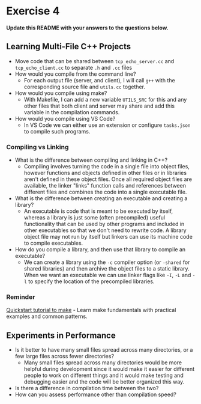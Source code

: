 # Exercise 4

**Update this README with your answers to the questions below.**

## Learning Multi-File C++ Projects

- Move code that can be shared between `tcp_echo_server.cc` and 
  `tcp_echo_client.cc` to separate `.h` and `.cc` files
- How would you compile from the command line?
  - For each output file (server, and client), I will call `g++` with the corresponding source file and `utils.cc` together.  
- How would you compile using make?
  - With Makefile, I can add a new variable `UTILS_SRC` for this and any other files that both client and server may share and add this variable in the compilation commands.
- How would you compile using VS Code?
  - In VS Code we can either use an extension or configure `tasks.json` to compile such programs.

### Compiling vs Linking

- What is the difference between compiling and linking in C++?
  - Compiling involves turning the code in a single file into object files, however functions and objects defined in other files or in libraries aren't defined in these object files. Once all required object files are available, the linker "links" function calls and references between different files and combines the code into a single executable file.
- What is the difference between creating an executable and creating a 
  library?
  - An executable is code that is meant to be executed by itself, whereas a library is just some (often precompiled) useful functionality that can be used by other programs and included in other executables so that we don't need to rewrite code. A library object file may not run by itself but linkers can use its machine code to compile executables.
- How do you compile a library, and then use that library to compile an
  executable?
  - We can create a library using the `-c` compiler option (or `-shared` for shared libraries) and then archive the object files to a static library. When we want an executable we can use linker flags like `-I`, `-L` and `-l` to specify the location of the precompiled libraries.

### Reminder 
[Quickstart tutorial to make](https://makefiletutorial.com/) - Learn make 
fundamentals with practical examples and common patterns.

## Experiments in Performance

- Is it better to have many small files spread across many directories, or
  a few large files across fewer directories?
  - Many small files spread across many directories would be more helpful during development since it would make it easier for different people to work on different things and it would make testing and debugging easier and the code will be better organized this way.
- Is there a difference in compilation time between the two?
- How can you assess performance other than compilation speed?